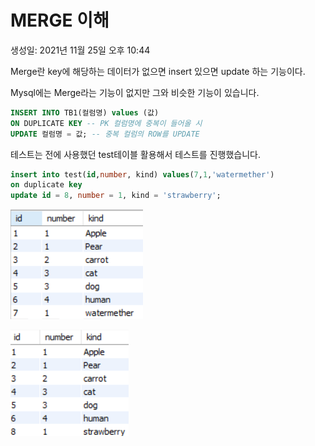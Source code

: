 # MERGE 이해

생성일: 2021년 11월 25일 오후 10:44

Merge란 key에 해당하는 데이터가 없으면 insert 있으면 update 하는 기능이다.

Mysql에는 Merge라는 기능이 없지만 그와 비슷한 기능이 있습니다. 

```sql
INSERT INTO TB1(컬럼명) values (값)
ON DUPLICATE KEY -- PK 컬럼명에 중복이 들어올 시 
UPDATE 컬럼명 = 값; -- 중복 컬럼의 ROW를 UPDATE
```

테스트는 전에 사용했던 test테이블 활용해서 테스트를 진행했습니다.

```sql
insert into test(id,number, kind) values(7,1,'watermether')
on duplicate key 
update id = 8, number = 1, kind = 'strawberry';
```

![Untitled](section2-img/Untitled.png)

![Untitled](section2-img/Untitled%201.png)